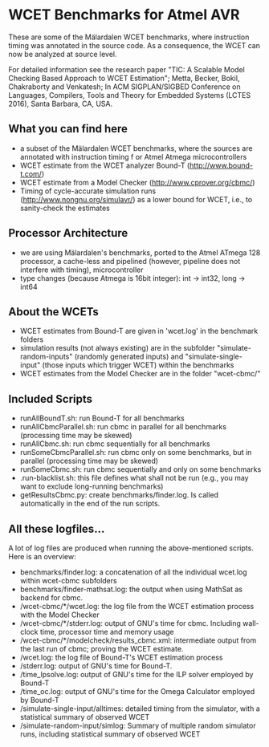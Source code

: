 # WCET Benchmarks for Atmel AVR 

These are some of the Mälardalen WCET benchmarks, where instruction
timing was annotated in the source code. As a consequence, the WCET 
can now be analyzed at source level.

For detailed information see the research paper "TIC: A Scalable Model Checking Based Approach to WCET Estimation"; Metta, Becker, Bokil, Chakraborty and Venkatesh; In ACM SIGPLAN/SIGBED Conference on Languages, Compilers, Tools and Theory for Embedded Systems (LCTES 2016), Santa Barbara, CA, USA.

## What you can find here
 - a subset of the Mälardalen WCET benchmarks, where the sources are annotated with instruction timing f or Atmel Atmega microcontrollers
 - WCET estimate from the WCET analyzer Bound-T (http://www.bound-t.com/)
 - WCET estimate from a Model Checker (http://www.cprover.org/cbmc/)
 - Timing of cycle-accurate simulation runs (http://www.nongnu.org/simulavr/) as a lower bound for WCET, i.e., to sanity-check the estimates

## Processor Architecture
 - we are using Mälardalen's benchmarks, ported to the Atmel ATmega 128 processor, a cache-less and pipelined (however, pipeline does not interfere with timing), microcontroller
 - type changes (because Atmega is 16bit integer): int -> int32, long -> int64

## About the WCETs
 - WCET estimates from Bound-T are given in 'wcet.log' in the benchmark folders
 - simulation results (not always existing) are in the subfolder "simulate-random-inputs" (randomly generated inputs) and "simulate-single-input" (those inputs which trigger WCET) within the benchmarks 
 - WCET estimates from the Model Checker are in the folder "wcet-cbmc/"

## Included Scripts
 - runAllBoundT.sh: run Bound-T for all benchmarks
 - runAllCbmcParallel.sh: run cbmc in parallel for all benchmarks (processing time may be skewed)
 - runAllCbmc.sh: run cbmc sequentially for all benchmarks
 - runSomeCbmcParallel.sh: run cbmc only on some benchmarks, but in parallel (processing time may be skewed)
 - runSomeCbmc.sh: run cbmc sequentially and only on some benchmarks
 - .run-blacklist.sh: this file defines what shall not be run (e.g., you may want to exclude long-running benchmarks)
 - getResultsCbmc.py: create benchmarks/finder.log. Is called automatically in the end of the run scripts.

## All these logfiles...
A lot of log files are produced when running the above-mentioned scripts. Here is an overview:
 - benchmarks/finder.log: a concatenation of all the individual wcet.log within wcet-cbmc subfolders
 - benchmarks/finder-mathsat.log: the output when using MathSat as backend for cbmc.
 - <benchmark>/wcet-cbmc/*/wcet.log: the log file from the WCET estimation process with the Model Checker
 - <benchmark>/wcet-cbmc/*/stderr.log: output of GNU's time for cbmc. Including wall-clock time, processor time and memory usage
 - <benchmark>/wcet-cbmc/*/modelcheck/results_cbmc.xml: intermediate output from the last run of cbmc; proving the WCET estimate.
 - <benchmark>/wcet.log: the log file of Bound-T's WCET estimation process
 - <benchmark>/stderr.log: output of GNU's time for Bound-T. 
 - <benchmark>/time_lpsolve.log: output of GNU's time for the ILP solver employed by Bound-T
 - <benchmark>/time_oc.log: output of GNU's time for the Omega Calculator employed by Bound-T
 - <benchmark>/simulate-single-input/alltimes: detailed timing from the simulator, with a statistical summary of observed WCET
 - <benchmark>/simulate-random-input/simlog: Summary of multiple random simulator runs, including statistical summary of observed WCET
